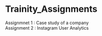 # Trainity_Assignments <br>

Assignmnet 1 : Case study of a company  <br>
Assignment 2 : Instagram User Analytics <br>
